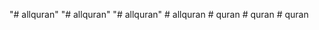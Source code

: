 "# allquran" 
"# allquran" 
"# allquran" 
#   a l l q u r a n  
 #   q u r a n  
 #   q u r a n  
 #   q u r a n  
 